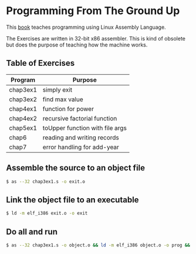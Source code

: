 # Programming From The Ground Up

This [book](https://4hel.github.io/book/groundup.html) teaches programming using Linux Assembly Language.

The Exercises are written in 32-bit x86 assembler. This is kind of obsolete but does the purpose of teaching how the machine works.

## Table of Exercises

Program | Purpose
--- | ---
chap3ex1 | simply exit
chap3ex2 | find max value
chap4ex1 | function for power
chap4ex2 | recursive factorial function
chap5ex1 | toUpper function with file args
chap6    | reading and writing records
chap7    | error handling for add-year


## Assemble the source to an object file

```bash
$ as --32 chap3ex1.s -o exit.o
```

## Link the object file to an executable
```bash
$ ld -m elf_i386 exit.o -o exit
```

## Do all and run
```bash
$ as --32 chap3ex1.s -o object.o && ld -m elf_i386 object.o -o prog && ./prog
```


